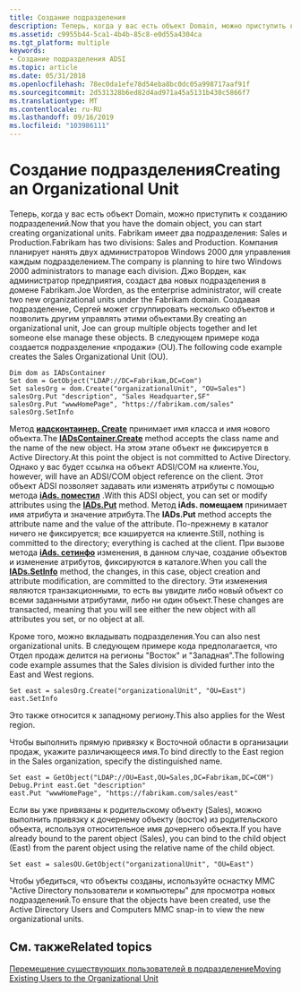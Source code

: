 ```yaml
---
title: Создание подразделения
description: Теперь, когда у вас есть объект Domain, можно приступить к созданию подразделений.
ms.assetid: c9955b44-5ca1-4b4b-85c8-e0d55a4304ca
ms.tgt_platform: multiple
keywords:
- Создание подразделения ADSI
ms.topic: article
ms.date: 05/31/2018
ms.openlocfilehash: 78ec0da1efe78d54eba8bc0dc05a998717aaf91f
ms.sourcegitcommit: 2d531328b6ed82d4ad971a45a5131b430c5866f7
ms.translationtype: MT
ms.contentlocale: ru-RU
ms.lasthandoff: 09/16/2019
ms.locfileid: "103986111"
---
```

# <a name="creating-an-organizational-unit"></a><span data-ttu-id="5ec77-104">Создание подразделения</span><span class="sxs-lookup"><span data-stu-id="5ec77-104">Creating an Organizational Unit</span></span>

<span data-ttu-id="5ec77-105">Теперь, когда у вас есть объект Domain, можно приступить к созданию подразделений.</span><span class="sxs-lookup"><span data-stu-id="5ec77-105">Now that you have the domain object, you can start creating organizational units.</span></span> <span data-ttu-id="5ec77-106">Fabrikam имеет два подразделения: Sales и Production.</span><span class="sxs-lookup"><span data-stu-id="5ec77-106">Fabrikam has two divisions: Sales and Production.</span></span> <span data-ttu-id="5ec77-107">Компания планирует нанять двух администраторов Windows 2000 для управления каждым подразделением.</span><span class="sxs-lookup"><span data-stu-id="5ec77-107">The company is planning to hire two Windows 2000 administrators to manage each division.</span></span> <span data-ttu-id="5ec77-108">Джо Ворден, как администратор предприятия, создаст два новых подразделения в домене Fabrikam.</span><span class="sxs-lookup"><span data-stu-id="5ec77-108">Joe Worden, as the enterprise administrator, will create two new organizational units under the Fabrikam domain.</span></span> <span data-ttu-id="5ec77-109">Создавая подразделение, Сергей может сгруппировать несколько объектов и позволить другим управлять этими объектами.</span><span class="sxs-lookup"><span data-stu-id="5ec77-109">By creating an organizational unit, Joe can group multiple objects together and let someone else manage these objects.</span></span> <span data-ttu-id="5ec77-110">В следующем примере кода создается подразделение «продажи» (OU).</span><span class="sxs-lookup"><span data-stu-id="5ec77-110">The following code example creates the Sales Organizational Unit (OU).</span></span>


```VB
Dim dom as IADsContainer
Set dom = GetObject("LDAP://DC=Fabrikam,DC=Com")
Set salesOrg = dom.Create("organizationalUnit", "OU=Sales")
salesOrg.Put "description", "Sales Headquarter,SF"
salesOrg.Put "wwwHomePage", "https://fabrikam.com/sales"
salesOrg.SetInfo
```



<span data-ttu-id="5ec77-111">Метод [**иадсконтаинер. Create**](/windows/desktop/api/Iads/nf-iads-iadscontainer-create) принимает имя класса и имя нового объекта.</span><span class="sxs-lookup"><span data-stu-id="5ec77-111">The [**IADsContainer.Create**](/windows/desktop/api/Iads/nf-iads-iadscontainer-create) method accepts the class name and the name of the new object.</span></span> <span data-ttu-id="5ec77-112">На этом этапе объект не фиксируется в Active Directory.</span><span class="sxs-lookup"><span data-stu-id="5ec77-112">At this point the object is not committed to Active Directory.</span></span> <span data-ttu-id="5ec77-113">Однако у вас будет ссылка на объект ADSI/COM на клиенте.</span><span class="sxs-lookup"><span data-stu-id="5ec77-113">You, however, will have an ADSI/COM object reference on the client.</span></span> <span data-ttu-id="5ec77-114">Этот объект ADSI позволяет задавать или изменять атрибуты с помощью метода [**iAds. поместил**](/windows/desktop/api/Iads/nf-iads-iads-put) .</span><span class="sxs-lookup"><span data-stu-id="5ec77-114">With this ADSI object, you can set or modify attributes using the [**IADs.Put**](/windows/desktop/api/Iads/nf-iads-iads-put) method.</span></span> <span data-ttu-id="5ec77-115">Метод **iAds. помещаем** принимает имя атрибута и значение атрибута.</span><span class="sxs-lookup"><span data-stu-id="5ec77-115">The **IADs.Put** method accepts the attribute name and the value of the attribute.</span></span> <span data-ttu-id="5ec77-116">По-прежнему в каталог ничего не фиксируется; все кэшируется на клиенте.</span><span class="sxs-lookup"><span data-stu-id="5ec77-116">Still, nothing is committed to the directory; everything is cached at the client.</span></span> <span data-ttu-id="5ec77-117">При вызове метода [**iAds. сетинфо**](/windows/desktop/api/Iads/nf-iads-iads-setinfo) изменения, в данном случае, создание объектов и изменение атрибутов, фиксируются в каталоге.</span><span class="sxs-lookup"><span data-stu-id="5ec77-117">When you call the [**IADs.SetInfo**](/windows/desktop/api/Iads/nf-iads-iads-setinfo) method, the changes, in this case, object creation and attribute modification, are committed to the directory.</span></span> <span data-ttu-id="5ec77-118">Эти изменения являются транзакционными, то есть вы увидите либо новый объект со всеми заданными атрибутами, либо ни один объект.</span><span class="sxs-lookup"><span data-stu-id="5ec77-118">These changes are transacted, meaning that you will see either the new object with all attributes you set, or no object at all.</span></span>

<span data-ttu-id="5ec77-119">Кроме того, можно вкладывать подразделения.</span><span class="sxs-lookup"><span data-stu-id="5ec77-119">You can also nest organizational units.</span></span> <span data-ttu-id="5ec77-120">В следующем примере кода предполагается, что Отдел продаж делится на регионы "Восток" и "Западная".</span><span class="sxs-lookup"><span data-stu-id="5ec77-120">The following code example assumes that the Sales division is divided further into the East and West regions.</span></span>


```VB
Set east = salesOrg.Create("organizationalUnit", "OU=East")
east.SetInfo
```



<span data-ttu-id="5ec77-121">Это также относится к западному региону.</span><span class="sxs-lookup"><span data-stu-id="5ec77-121">This also applies for the West region.</span></span>

<span data-ttu-id="5ec77-122">Чтобы выполнить прямую привязку к Восточной области в организации продаж, укажите различающееся имя.</span><span class="sxs-lookup"><span data-stu-id="5ec77-122">To bind directly to the East region in the Sales organization, specify the distinguished name.</span></span>


```VB
Set east = GetObject("LDAP://OU=East,OU=Sales,DC=Fabrikam,DC=COM")
Debug.Print east.Get "description"
east.Put "wwwHomePage", "https://fabrikam.com/sales/east"
```



<span data-ttu-id="5ec77-123">Если вы уже привязаны к родительскому объекту (Sales), можно выполнить привязку к дочернему объекту (восток) из родительского объекта, используя относительное имя дочернего объекта.</span><span class="sxs-lookup"><span data-stu-id="5ec77-123">If you have already bound to the parent object (Sales), you can bind to the child object (East) from the parent object using the relative name of the child object.</span></span>


```VB
Set east = salesOU.GetObject("organizationalUnit", "OU=East")
```



<span data-ttu-id="5ec77-124">Чтобы убедиться, что объекты созданы, используйте оснастку MMC "Active Directory пользователи и компьютеры" для просмотра новых подразделений.</span><span class="sxs-lookup"><span data-stu-id="5ec77-124">To ensure that the objects have been created, use the Active Directory Users and Computers MMC snap-in to view the new organizational units.</span></span>

## <a name="related-topics"></a><span data-ttu-id="5ec77-125">См. также</span><span class="sxs-lookup"><span data-stu-id="5ec77-125">Related topics</span></span>

<dl> <dt>

[<span data-ttu-id="5ec77-126">Перемещение существующих пользователей в подразделение</span><span class="sxs-lookup"><span data-stu-id="5ec77-126">Moving Existing Users to the Organizational Unit</span></span>](moving-existing-users-to-the-organizational-unit.md)
</dt> </dl>

 

 





